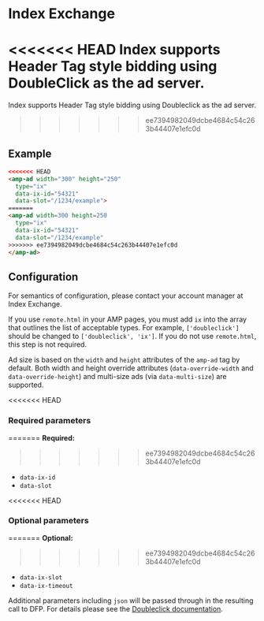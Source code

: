 <!---
Copyright 2016 The AMP HTML Authors. All Rights Reserved.

Licensed under the Apache License, Version 2.0 (the "License");
you may not use this file except in compliance with the License.
You may obtain a copy of the License at

      http://www.apache.org/licenses/LICENSE-2.0

Unless required by applicable law or agreed to in writing, software
distributed under the License is distributed on an "AS-IS" BASIS,
WITHOUT WARRANTIES OR CONDITIONS OF ANY KIND, either express or implied.
See the License for the specific language governing permissions and
limitations under the License.
-->

# Index Exchange

<<<<<<< HEAD
Index supports Header Tag style bidding using DoubleClick as the ad server.
=======
Index supports Header Tag style bidding using Doubleclick as the ad server.
>>>>>>> ee7394982049dcbe4684c54c263b44407e1efc0d

## Example

```html
<<<<<<< HEAD
<amp-ad width="300" height="250"
  type="ix"
  data-ix-id="54321"
  data-slot="/1234/example">
=======
<amp-ad width=300 height=250
  type="ix"
  data-ix-id="54321"
  data-slot="/1234/example"
>>>>>>> ee7394982049dcbe4684c54c263b44407e1efc0d
</amp-ad>
```

## Configuration

For semantics of configuration, please contact your account manager at Index Exchange.

If you use `remote.html` in your AMP pages, you must add `ix` into the array that outlines the list of acceptable types. For example, `['doubleclick']` should be changed to `['doubleclick', 'ix']`. If you do not use `remote.html`, this step is not required.

Ad size is based on the `width` and `height` attributes of the `amp-ad` tag by default. Both width and height override attributes (`data-override-width` and `data-override-height`) and multi-size ads (via `data-multi-size`) are supported.

<<<<<<< HEAD
### Required parameters
=======
__Required:__
>>>>>>> ee7394982049dcbe4684c54c263b44407e1efc0d

- `data-ix-id`
- `data-slot`

<<<<<<< HEAD
### Optional parameters
=======
__Optional:__
>>>>>>> ee7394982049dcbe4684c54c263b44407e1efc0d

- `data-ix-slot`
- `data-ix-timeout`

Additional parameters including `json` will be passed through in the resulting call to DFP. For details please see the [Doubleclick documentation](https://github.com/ampproject/amphtml/blob/master/ads/google/doubleclick.md).

